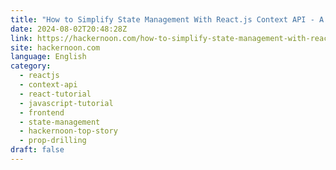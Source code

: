 ```yaml
---
title: "How to Simplify State Management With React.js Context API - A Tutorial"
date: 2024-08-02T20:48:28Z
link: https://hackernoon.com/how-to-simplify-state-management-with-reactjs-context-api-a-tutorial?source=rss&utm_medium=RSS&utm_source=news.12bit.vn
site: hackernoon.com
language: English
category:
  - reactjs
  - context-api
  - react-tutorial
  - javascript-tutorial
  - frontend
  - state-management
  - hackernoon-top-story
  - prop-drilling
draft: false
---
```

